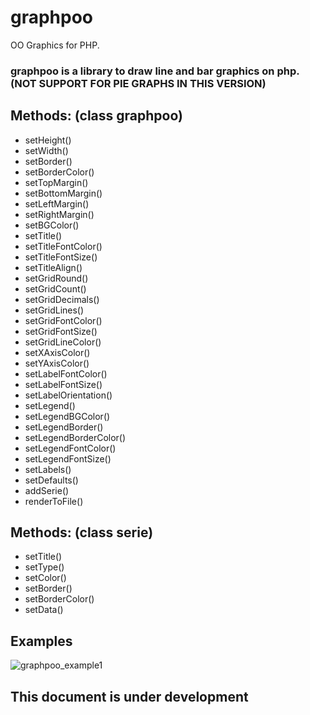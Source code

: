 # graphpoo
OO Graphics for PHP.
### graphpoo is a library to draw line and bar graphics on php. (NOT SUPPORT FOR PIE GRAPHS IN THIS VERSION)
## Methods: (class graphpoo)
- setHeight() 
- setWidth() 
- setBorder() 
- setBorderColor() 
- setTopMargin() 
- setBottomMargin() 
- setLeftMargin() 
- setRightMargin() 
- setBGColor() 
- setTitle()
- setTitleFontColor() 
- setTitleFontSize() 
- setTitleAlign()
- setGridRound() 
- setGridCount() 
- setGridDecimals() 
- setGridLines() 
- setGridFontColor()
- setGridFontSize()
- setGridLineColor()
- setXAxisColor()
- setYAxisColor()
- setLabelFontColor()
- setLabelFontSize()
- setLabelOrientation()
- setLegend()
- setLegendBGColor()
- setLegendBorder()
- setLegendBorderColor()
- setLegendFontColor()
- setLegendFontSize()
- setLabels()
- setDefaults()
- addSerie()
- renderToFile()

## Methods: (class serie)
- setTitle()
- setType()
- setColor()
- setBorder() 
- setBorderColor() 
- setData()

## Examples
![graphpoo_example1](https://github.com/mauroruso/graphpoo/blob/master/graphpoo_example1.png)

## This document is under development
